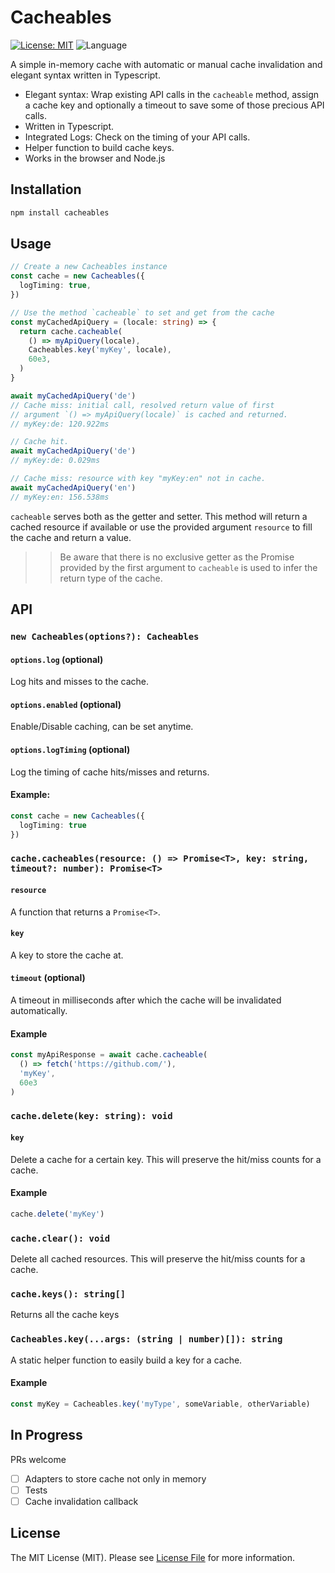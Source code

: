# Cacheables

[![License: MIT](https://img.shields.io/badge/License-MIT-yellow.svg)](https://opensource.org/licenses/MIT)
![Language](https://img.shields.io/github/languages/top/grischaerbe/cacheables)

A simple in-memory cache with automatic or manual cache invalidation and elegant syntax written in Typescript.

- Elegant syntax: Wrap existing API calls in the `cacheable` method, assign a cache key and optionally a timeout to save some of those precious API calls.
- Written in Typescript.
- Integrated Logs: Check on the timing of your API calls.
- Helper function to build cache keys.
- Works in the browser and Node.js

## Installation

```bash
npm install cacheables
```

## Usage

```ts
// Create a new Cacheables instance
const cache = new Cacheables({
  logTiming: true,
})

// Use the method `cacheable` to set and get from the cache
const myCachedApiQuery = (locale: string) => {
  return cache.cacheable(
    () => myApiQuery(locale),
    Cacheables.key('myKey', locale),
    60e3,
  )
}

await myCachedApiQuery('de')
// Cache miss: initial call, resolved return value of first
// argument `() => myApiQuery(locale)` is cached and returned.
// myKey:de: 120.922ms

// Cache hit.
await myCachedApiQuery('de')
// myKey:de: 0.029ms

// Cache miss: resource with key "myKey:en" not in cache.
await myCachedApiQuery('en')
// myKey:en: 156.538ms
```

`cacheable` serves both as the getter and setter. This method will return a cached resource if available or use the provided argument `resource` to fill the cache and return a value.

>> Be aware that there is no exclusive getter as the Promise provided by the first argument to `cacheable` is used to infer the return type of the cache.

## API

### `new Cacheables(options?): Cacheables`

#### `options.log` (optional)

Log hits and misses to the cache.

#### `options.enabled` (optional)

Enable/Disable caching, can be set anytime.

#### `options.logTiming` (optional)

Log the timing of cache hits/misses and returns.

#### Example:

```ts
const cache = new Cacheables({
  logTiming: true
})
```

### `cache.cacheables(resource: () => Promise<T>, key: string, timeout?: number): Promise<T>`

#### `resource`

A function that returns a `Promise<T>`.

#### `key`

A key to store the cache at.

#### `timeout` (optional)

A timeout in milliseconds after which the cache will be invalidated automatically.

#### Example

```ts
const myApiResponse = await cache.cacheable(
  () => fetch('https://github.com/'),
  'myKey',
  60e3
)
```

### `cache.delete(key: string): void`

#### `key`

Delete a cache for a certain key. This will preserve the hit/miss counts for a cache.

#### Example

```ts
cache.delete('myKey')
```

### `cache.clear(): void`

Delete all cached resources. This will preserve the hit/miss counts for a cache.

### `cache.keys(): string[]`

Returns all the cache keys

### `Cacheables.key(...args: (string | number)[]): string`

A static helper function to easily build a key for a cache.

#### Example

```ts
const myKey = Cacheables.key('myType', someVariable, otherVariable)
```

## In Progress

PRs welcome

- [ ] Adapters to store cache not only in memory
- [ ] Tests
- [ ] Cache invalidation callback

## License

The MIT License (MIT). Please see [License File](LICENSE.md) for more information.